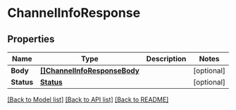 # ChannelInfoResponse

## Properties

Name | Type | Description | Notes
------------ | ------------- | ------------- | -------------
**Body** | [**[]ChannelInfoResponseBody**](ChannelInfoResponse_body.md) |  | [optional] 
**Status** | [**Status**](Status.md) |  | [optional] 

[[Back to Model list]](../README.md#documentation-for-models) [[Back to API list]](../README.md#documentation-for-api-endpoints) [[Back to README]](../README.md)


